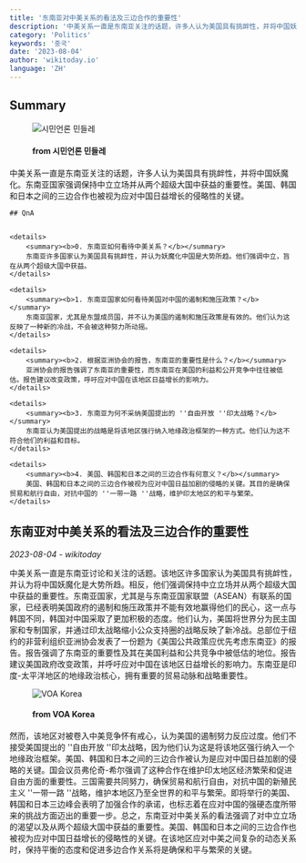 ```yaml
---
title: '东南亚对中美关系的看法及三边合作的重要性'
description: '中美关系一直是东南亚关注的话题，许多人认为美国具有挑衅性，并将中国妖魔化。东南亚国家强调保持中立立场并从两个超级大国中获益的重要性。美国、韩国和日本之间的三边合作也被视为应对中国日益增长的侵略性的关键。'
category: 'Politics'
keywords: '중국'
date: '2023-08-04'
author: 'wikitoday.io'
language: 'ZH'
---
```


## Summary



<figure>
    <img src="https://cdn.mindlenews.com/news/thumbnail/202308/4460_11338_1511_v150.jpg" alt="시민언론 민들레" />
    <figcaption>
        <h4> from 시민언론 민들레</h4>
    </figcaption>
</figure>


中美关系一直是东南亚关注的话题，许多人认为美国具有挑衅性，并将中国妖魔化。东南亚国家强调保持中立立场并从两个超级大国中获益的重要性。美国、韩国和日本之间的三边合作也被视为应对中国日益增长的侵略性的关键。


    ## QnA

    
    <details>
        <summary><b>0. 东南亚如何看待中美关系？</b></summary>
        东南亚许多国家认为美国具有挑衅性，并认为妖魔化中国是大势所趋。他们强调中立，旨在从两个超级大国中获益。
    </details>
    
    <details>
        <summary><b>1. 东南亚国家如何看待美国对中国的遏制和施压政策？</b></summary>
        东南亚国家，尤其是东盟成员国，并不认为美国的遏制和施压政策是有效的。他们认为这反映了一种新的冷战，不会被这种努力所动摇。
    </details>
    
    <details>
        <summary><b>2. 根据亚洲协会的报告，东南亚的重要性是什么？</b></summary>
        亚洲协会的报告强调了东南亚的重要性，而东南亚在美国的利益和公开竞争中往往被低估。报告建议改变政策，呼吁应对中国在该地区日益增长的影响力。
    </details>
    
    <details>
        <summary><b>3. 东南亚为何不采纳美国提出的 ''自由开放 ''印太战略？</b></summary>
        东南亚认为美国提出的战略是将该地区强行纳入地缘政治框架的一种方式。他们认为这不符合他们的利益和目标。
    </details>
    
    <details>
        <summary><b>4. 美国、韩国和日本之间的三边合作有何意义？</b></summary>
        美国、韩国和日本之间的三边合作被视为应对中国日益加剧的侵略的关键。其目的是确保贸易和航行自由，对抗中国的 ''一带一路 ''战略，维护印太地区的和平与繁荣。
    </details>
    


## 东南亚对中美关系的看法及三边合作的重要性

_2023-08-04 - wikitoday_

中美关系一直是东南亚讨论和关注的话题。该地区许多国家认为美国具有挑衅性，并认为将中国妖魔化是大势所趋。相反，他们强调保持中立立场并从两个超级大国中获益的重要性。东南亚国家，尤其是与东南亚国家联盟（ASEAN）有联系的国家，已经表明美国政府的遏制和施压政策并不能有效地赢得他们的民心，这一点与韩国不同，韩国对中国采取了更加积极的态度。他们认为，美国将世界分为民主国家和专制国家，并通过印太战略缩小公众支持圈的战略反映了新冷战。总部位于纽约的非营利组织亚洲协会发表了一份题为《美国公共政策应优先考虑东南亚》的报告。报告强调了东南亚的重要性及其在美国利益和公共竞争中被低估的地位。报告建议美国政府改变政策，并呼吁应对中国在该地区日益增长的影响力。东南亚是印度-太平洋地区的地缘政治核心，拥有重要的贸易动脉和战略重要性。


<figure>
    <img src="https://gdb.voanews.com/01000000-0aff-0242-b0e3-08db5b043c7a_w1200_r1.jpg" alt="VOA Korea" />
    <figcaption>
        <h4> from VOA Korea</h4>
    </figcaption>
</figure>


然而，该地区对被卷入中美竞争怀有戒心，认为美国的遏制努力反应过度。他们不接受美国提出的 ''自由开放 ''印太战略，因为他们认为这是将该地区强行纳入一个地缘政治框架。美国、韩国和日本之间的三边合作被认为是应对中国日益加剧的侵略的关键。国会议员弗伦奇-希尔强调了这种合作在维护印太地区经济繁荣和促进自由方面的重要性。三国需要共同努力，确保贸易和航行自由，对抗中国的新殖民主义 ''一带一路 ''战略，维护本地区乃至全世界的和平与繁荣。即将举行的美国、韩国和日本三边峰会表明了加强合作的承诺，也标志着在应对中国的强硬态度所带来的挑战方面迈出的重要一步。总之，东南亚对中美关系的看法强调了对中立立场的渴望以及从两个超级大国中获益的重要性。美国、韩国和日本之间的三边合作也被视为应对中国日益增长的侵略性的关键。在该地区应对中美之间复杂的动态关系时，保持平衡的态度和促进多边合作关系将是确保和平与繁荣的关键。

